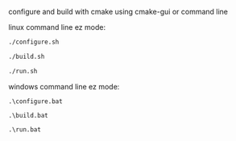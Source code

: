configure and build with cmake using cmake-gui or command line

linux command line ez mode:
```bash
./configure.sh
```
```bash
./build.sh
```
```bash
./run.sh
```
windows command line ez mode:
```shell
.\configure.bat
```
```shell
.\build.bat
```
```shell
.\run.bat
```